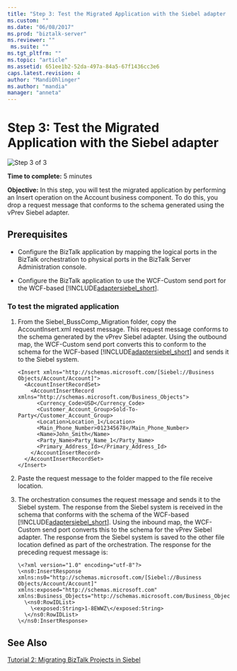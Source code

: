 ```yaml
---
title: "Step 3: Test the Migrated Application with the Siebel adapter | Microsoft Docs"
ms.custom: ""
ms.date: "06/08/2017"
ms.prod: "biztalk-server"
ms.reviewer: ""
 ms.suite: ""
ms.tgt_pltfrm: ""
ms.topic: "article"
ms.assetid: 651ee1b2-52da-497a-84a5-67f1436cc3e6
caps.latest.revision: 4
author: "MandiOhlinger"
ms.author: "mandia"
manager: "anneta"
---
```

# Step 3: Test the Migrated Application with the Siebel adapter
![Step 3 of 3](../../adapters-and-accelerators/adapter-oracle-database/media/step-3of3.gif "Step_3of3")  
  
 **Time to complete:** 5 minutes  
  
 **Objective:** In this step, you will test the migrated application by performing an Insert operation on the Account business component. To do this, you drop a request message that conforms to the schema generated using the vPrev Siebel adapter.  
  
## Prerequisites  
  
-   Configure the BizTalk application by mapping the logical ports in the BizTalk orchestration to physical ports in the BizTalk Server Administration console.  
  
-   Configure the BizTalk application to use the WCF-Custom send port for the WCF-based [!INCLUDE[adaptersiebel_short](../../includes/adaptersiebel-short-md.md)].  
  
### To test the migrated application  
  
1.  From the Siebel_BussComp_Migration folder, copy the AccountInsert.xml request message. This request message conforms to the schema generated by the vPrev Siebel adapter. Using the outbound map, the WCF-Custom send port converts this to conform to the schema for the WCF-based [!INCLUDE[adaptersiebel_short](../../includes/adaptersiebel-short-md.md)] and sends it to the Siebel system.  
  
    ```  
    <Insert xmlns="http://schemas.microsoft.com/[Siebel://Business Objects/Account/Account]">  
      <AccountInsertRecordSet>  
        <AccountInsertRecord xmlns="http://schemas.microsoft.com/Business_Objects">  
          <Currency_Code>USD</Currency_Code>  
          <Customer_Account_Group>Sold-To-Party</Customer_Account_Group>  
          <Location>Location_1</Location>  
          <Main_Phone_Number>012345678</Main_Phone_Number>  
          <Name>John_Smith</Name>  
          <Party_Name>Party_Name_1</Party_Name>  
          <Primary_Address_Id></Primary_Address_Id>  
        </AccountInsertRecord>  
      </AccountInsertRecordSet>  
    </Insert>  
    ```  
  
2.  Paste the request message to the folder mapped to the file receive location.  
  
3.  The orchestration consumes the request message and sends it to the Siebel system. The response from the Siebel system is received in the schema that conforms with the schema of the WCF-based [!INCLUDE[adaptersiebel_short](../../includes/adaptersiebel-short-md.md)]. Using the inbound map, the WCF-Custom send port converts this to the schema for the vPrev Siebel adapter. The response from the Siebel system is saved to the other file location defined as part of the orchestration. The response for the preceding request message is:  
  
    ```  
    \<?xml version="1.0" encoding="utf-8"?>  
    \<ns0:InsertResponse xmlns:ns0="http://schemas.microsoft.com/[Siebel://Business Objects/Account/Account]" xmlns:exposed="http://schemas.microsoft.com" xmlns:Business_Objects="http://schemas.microsoft.com/Business_Objects">  
      \<ns0:RowIDList>  
        \<exposed:String>1-8EWWZ\</exposed:String>  
      \</ns0:RowIDList>  
    \</ns0:InsertResponse>  
    ```  
  
## See Also  
 [Tutorial 2: Migrating BizTalk Projects in Siebel](../../adapters-and-accelerators/adapter-siebel/tutorial-2-migrating-biztalk-projects-in-siebel.md)